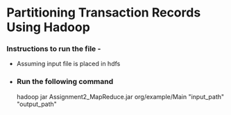 # Partitioning Transaction Records Using Hadoop

### Instructions to run the file -
- Assuming input file is placed in hdfs
- ### Run the following command
    hadoop jar Assignment2_MapReduce.jar org/example/Main "input_path" "output_path"
